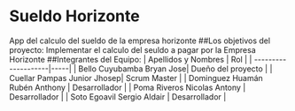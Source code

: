# Sueldo Horizonte
App del calculo del sueldo de la empresa horizonte
##Los objetivos del proyecto:
  Implementar el calculo del seuldo a pagar por la Empresa Horizonte
##Integrantes del Equipo:
| Apellidos y Nombres | Rol |
| --------------------|-----|
| Bello Cuyubamba Bryan Jose| Dueño del proyecto |
| Cuellar Pampas Junior Jhosep| Scrum Master |
| Dominguez Huamán Rubén Anthony | Desarrollador |
| Poma Riveros Nicolas Antony | Desarrollador |
| Soto Egoavil Sergio Aldair | Desarrollador |
